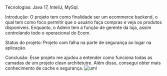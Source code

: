 Tecnologias: Java 17, InteliJ, MySql.

Introdução: O projeto tem como finalidade ser um ecommerce backend, o qual tem como foco permitir que o usuário faça compras e veja os produtos disponiveis. Enquanto, o Admin tem a função de gerente da loja, assim controlando todo o operacional do Ecom.

Status do projeto: Projeto com falha na parte de segurança ao logar na aplicação.

Conclusão: Esse projeto me ajudou a entender como funciona todas as camadas de um projeto clean architetutre. Além disso, consegui obter mais conhecimento de cache e segurança.
![uml](https://github.com/user-attachments/assets/162d910c-0efb-44ec-9f66-96c0b156bb88)
